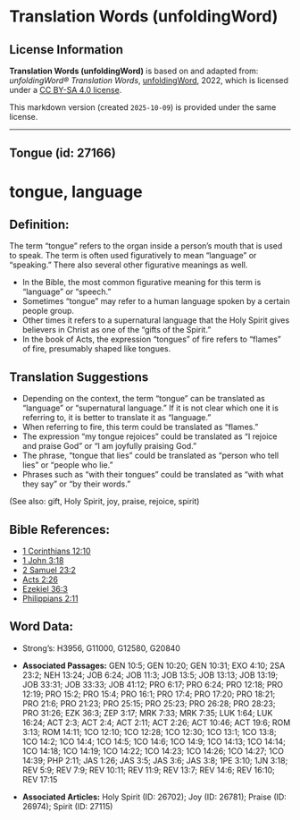 # Translation Words (unfoldingWord)

## License Information

**Translation Words (unfoldingWord)** is based on and adapted from: _unfoldingWord® Translation Words_, [unfoldingWord](https://unfoldingword.org/utw), 2022, which is licensed under a [CC BY-SA 4.0 license](https://creativecommons.org/licenses/by-sa/4.0/legalcode.en).

This markdown version (created `2025-10-09`) is provided under the same license.



--------------------------------

## Tongue (id: 27166)

tongue, language
================

Definition:
-----------

The term “tongue” refers to the organ inside a person’s mouth that is used to speak. The term is often used figuratively to mean “language” or “speaking.” There also several other figurative meanings as well.

* In the Bible, the most common figurative meaning for this term is “language” or “speech.”
* Sometimes “tongue” may refer to a human language spoken by a certain people group.
* Other times it refers to a supernatural language that the Holy Spirit gives believers in Christ as one of the “gifts of the Spirit.”
* In the book of Acts, the expression “tongues” of fire refers to “flames” of fire, presumably shaped like tongues.

Translation Suggestions
-----------------------

* Depending on the context, the term “tongue” can be translated as “language” or “supernatural language.” If it is not clear which one it is referring to, it is better to translate it as “language.”
* When referring to fire, this term could be translated as “flames.”
* The expression “my tongue rejoices” could be translated as “I rejoice and praise God” or “I am joyfully praising God.”
* The phrase, “tongue that lies” could be translated as “person who tell lies” or “people who lie.”
* Phrases such as “with their tongues” could be translated as “with what they say” or “by their words.”

(See also: gift, Holy Spirit, joy, praise, rejoice, spirit)

Bible References:
-----------------

* [1 Corinthians 12:10](https://ref.ly/1Cor12:10)
* [1 John 3:18](https://ref.ly/1John3:18)
* [2 Samuel 23:2](https://ref.ly/2Sam23:2)
* [Acts 2:26](https://ref.ly/Acts2:26)
* [Ezekiel 36:3](https://ref.ly/Ezek36:3)
* [Philippians 2:11](https://ref.ly/Phil2:11)

Word Data:
----------

* Strong’s: H3956, G11000, G12580, G20840

* **Associated Passages:** GEN 10:5; GEN 10:20; GEN 10:31; EXO 4:10; 2SA 23:2; NEH 13:24; JOB 6:24; JOB 11:3; JOB 13:5; JOB 13:13; JOB 13:19; JOB 33:31; JOB 33:33; JOB 41:12; PRO 6:17; PRO 6:24; PRO 12:18; PRO 12:19; PRO 15:2; PRO 15:4; PRO 16:1; PRO 17:4; PRO 17:20; PRO 18:21; PRO 21:6; PRO 21:23; PRO 25:15; PRO 25:23; PRO 26:28; PRO 28:23; PRO 31:26; EZK 36:3; ZEP 3:17; MRK 7:33; MRK 7:35; LUK 1:64; LUK 16:24; ACT 2:3; ACT 2:4; ACT 2:11; ACT 2:26; ACT 10:46; ACT 19:6; ROM 3:13; ROM 14:11; 1CO 12:10; 1CO 12:28; 1CO 12:30; 1CO 13:1; 1CO 13:8; 1CO 14:2; 1CO 14:4; 1CO 14:5; 1CO 14:6; 1CO 14:9; 1CO 14:13; 1CO 14:14; 1CO 14:18; 1CO 14:19; 1CO 14:22; 1CO 14:23; 1CO 14:26; 1CO 14:27; 1CO 14:39; PHP 2:11; JAS 1:26; JAS 3:5; JAS 3:6; JAS 3:8; 1PE 3:10; 1JN 3:18; REV 5:9; REV 7:9; REV 10:11; REV 11:9; REV 13:7; REV 14:6; REV 16:10; REV 17:15
* **Associated Articles:** Holy Spirit (ID: 26702); Joy (ID: 26781); Praise (ID: 26974); Spirit (ID: 27115)

